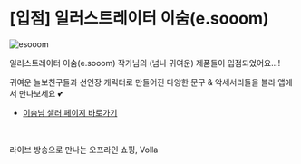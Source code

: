 # [입점] 일러스트레이터 이숨(e.sooom)

![esooom](../../../assets/marketing/dist/esooom_hero.png)

일러스트레이터 이숨(e.sooom) 작가님의 (넘나 귀여운) 제품들이 입점되었어요...!

귀여운 늘보친구들과 선인장 캐릭터로 만들어진 다양한 문구 & 악세서리들을 볼라 앱에서 만나보세요 💕

- [이숨님 셀러 페이지 바로가기](volla://deeplink/seller/6)

<br>

라이브 방송으로 만나는 오프라인 쇼핑, Volla
